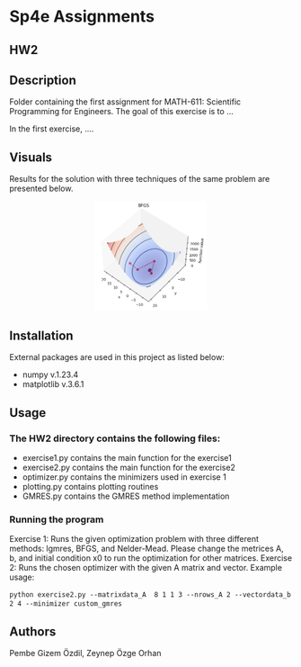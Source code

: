 # Sp4e Assignments

## HW2

## Description
Folder containing the first assignment for MATH-611: Scientific Programming for Engineers. The goal of this exercise is to ...

In the first exercise, ....

## Visuals
Results for the solution with three techniques of the same problem are presented below.


<p align="center">
<img src="HW1/figures/BFGS.png" width="200" />
</p>

## Installation
External packages are used in this project as listed below:
- numpy v.1.23.4
- matplotlib v.3.6.1

## Usage
### The HW2 directory contains the following files:
- exercise1.py contains the main function for the exercise1
- exercise2.py contains the main function for the exercise2
- optimizer.py contains the minimizers used in exercise 1
- plotting.py contains plotting routines
- GMRES.py contains the GMRES method implementation


### Running the program
Exercise 1: Runs the given optimization problem with three different methods: lgmres, BFGS, and Nelder-Mead. Please change the metrices A, b, and initial condition x0 to run the optimization for other matrices.
Exercise 2: Runs the chosen optimizer with the given A matrix and vector.
Example usage:
```
python exercise2.py --matrixdata_A  8 1 1 3 --nrows_A 2 --vectordata_b 2 4 --minimizer custom_gmres
```


## Authors
Pembe Gizem Özdil, Zeynep Özge Orhan

